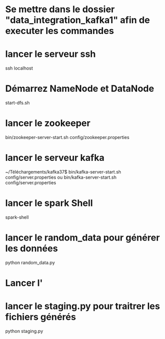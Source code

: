 # Se mettre dans le dossier "data_integration_kafka1" afin de executer les commandes

# lancer le serveur ssh
ssh localhost

# Démarrez NameNode et DataNode
start-dfs.sh

# lancer le zookeeper
bin/zookeeper-server-start.sh config/zookeeper.properties

# lancer le serveur kafka
~/Téléchargements/kafka37$ bin/kafka-server-start.sh config/server.properties 
                    ou
bin/kafka-server-start.sh config/server.properties

# lancer le spark Shell 
spark-shell


# lancer le random_data pour générer les données
python random_data.py

# Lancer l'

# lancer le staging.py pour traitrer les fichiers générés
python staging.py